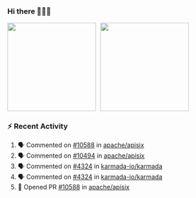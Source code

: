 ### Hi there 👋👋👋

<div style="display: flex; gap: 10px;">
  <img height="200px" src="https://github-readme-stats.vercel.app/api?username=Vacant2333&show_icons=true&theme=flag-india&count_private=true&hide_rank=true&include_all_commits=true">
  <img height="200px" src="https://github-readme-stats.vercel.app/api/top-langs/?username=Vacant2333&layout=donut">
</div>

### :zap: Recent Activity

<!--START_SECTION:activity-->
1. 🗣 Commented on [#10588](https://github.com/apache/apisix/pull/10588#issuecomment-1839003227) in [apache/apisix](https://github.com/apache/apisix)
2. 🗣 Commented on [#10494](https://github.com/apache/apisix/issues/10494#issuecomment-1838909509) in [apache/apisix](https://github.com/apache/apisix)
3. 🗣 Commented on [#4324](https://github.com/karmada-io/karmada/pull/4324#issuecomment-1838541500) in [karmada-io/karmada](https://github.com/karmada-io/karmada)
4. 🗣 Commented on [#4324](https://github.com/karmada-io/karmada/pull/4324#issuecomment-1838511517) in [karmada-io/karmada](https://github.com/karmada-io/karmada)
5. 💪 Opened PR [#10588](https://github.com/apache/apisix/pull/10588) in [apache/apisix](https://github.com/apache/apisix)
<!--END_SECTION:activity-->
